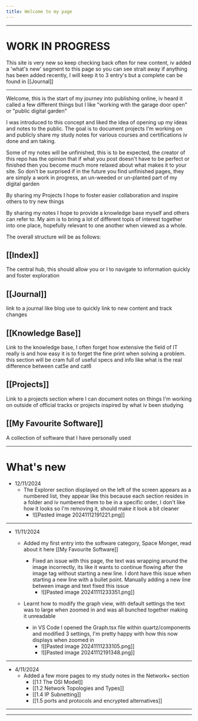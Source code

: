 ```yaml
---
title: Welcome to my page
---
```

---
# WORK IN PROGRESS
This site is very new so keep checking back often for new content, iv added a 'what's new' segment to this page so you can see strait away if anything has been added recently, I will keep it to 3 entry's but a complete can be found in [[Journal]]

---
Welcome, this is the start of my journey into publishing online, iv heard it called a few different things but I like "working with the garage door open" or "public digital garden"

I was introduced to this concept and liked the idea of opening up my ideas and notes to the public. The goal is to document projects I'm working on and publicly share my study notes for various courses and certifications iv done and am taking.

Some of my notes will be unfinished, this is to be expected, the creator of this repo has the opinion that if what you post doesn't have to be perfect or finished then you become much more relaxed about what makes it to your site. So don't be surprised if in the future you find unfinished pages, they are simply a work in progress, an un-weeded or un-planted part of my digital garden

By sharing my Projects I hope to foster easier collaboration and inspire others to try new things

By sharing my notes I hope to provide a knowledge base myself and others can refer to. My aim is to bring a lot of different topis of interest together into one place, hopefully relevant to one another when viewed as a whole.

The overall structure will be as follows:

## [[Index]]
The central hub, this should allow you or I to navigate to information quickly and foster exploration
## [[Journal]]
link to a journal like blog use to quickly link to new content and track changes
## [[Knowledge Base]]
Link to the knowledge base, I often forget how extensive the field of IT really is and how easy it is to forget the fine print when solving a problem. this section will be cram full of useful specs and info like what is the real difference between cat5e and cat6
## [[Projects]]
Link to a projects section where I can document notes on things I'm working on outside of official tracks or projects inspired by what iv been studying
## [[My Favourite Software]]
A collection of software that I have personally used

---
# What's new

- 12/11/2024
	- The Explorer section displayed on the left of the screen appears as a numbered list, they appear like this because each section resides in a folder and iv numbered them to be in a specific order, I don't like how it looks so I'm removing it, should make it look a bit cleaner
		- ![[Pasted image 20241112191221.png]]

---

- 11/11/2024
	- Added my first entry into the software category, Space Monger, read about it here [[My Favourite Software]]
		- Fixed an issue with this page, the text was wrapping around the image incorrectly, its like it wants to continue flowing after the image tag without starting a new line. I dont have this issue when starting a new line with a bullet point. Manually adding a new line between image and text fixed this issue
			- ![[Pasted image 20241111233351.png]]
	
	- Learnt how to modify the graph view, with default settings the text was to large when zoomed in and was all bunched together making it unreadable
		- in VS Code I opened the Graph.tsx file within quartz/components and modified 3 settings, I'm pretty happy with how this now displays when zoomed in
			- ![[Pasted image 20241111233105.png]]
			- ![[Pasted image 20241112191348.png]]

---

- 4/11/2024
	- Added a few more pages to my study notes in the Network+ section
		- [[1.1 The OSI Model]]
		- [[1.2 Network Topologies and Types]]
		- [[1.4 IP Subnetting]]
		- [[1.5 ports and protocols and encrypted alternatives]]

---




---






